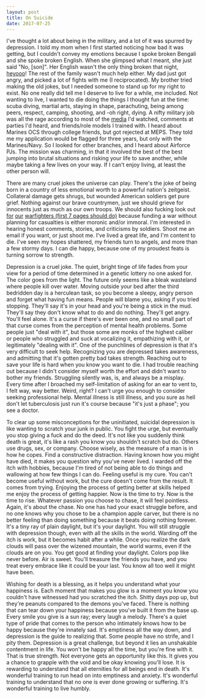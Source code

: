 ```yaml
---
layout: post
title: On Suicide
date: 2017-07-25
---
```


I've thought a lot about being in the military, and a lot of it was spurred by depression. I told my mom when I first started noticing how bad it was getting, but I couldn't convey my emotions because I spoke broken Bengali and she spoke broken English. When she glimpsed what I meant, she just said "No, [son]". Her English wasn't the only thing broken that night, [heyooo][heyo]! The rest of the family wasn't much help either. My dad just got angry, and picked a lot of fights with me (I reciprocated). My brother tried making the old jokes, but I needed someone to stand up for my right to exist. No one really did tell me I deserve to live for a while, me included. Not wanting to live, I wanted to die doing the things I thought fun at the time: scuba diving, martial arts, staying in shape, parachuting, being among peers, respect, camping, shooting, and -oh right, dying. A nifty military job was all the rage according to most of the [media][lauraBush] I'd watched, comments at parties I'd heard, and friends/role models I trained with. I heard about Marines OCS through college friends, but got rejected at MEPS. They told me my application would be flagged for three years, but only with the Marines/Navy. So I looked for other branches, and I heard about Airforce PJs. The mission was charming, in that it involved the best of the best jumping into brutal situations and risking your life to save another, while maybe taking a few lives on your way. If I can't enjoy living, at least the other person will.

There are many cruel jokes the universe can play. There's the joke of being born in a country of less emotional worth to a powerful nation's zeitgeist. Collateral damage gets shrugs, but wounded American soldiers get pure grief. Nothing against our brave countrymen, just we should grieve for innocents just as much as our own troops. We should also fucking look out [for][va0] [our][va1] [warfighters (first 7 pages should do)][va2] because funding a war without planning for casualties is either moronic and/or immoral. I'm interested in hearing honest comments, stories, and criticisms by soldiers. Shoot me an email if you want, or just shoot me. I've lived a great life, and I'm content to die. I've seen my hopes shattered, my friends turn to angels, and more than a few stormy days. I can die happy, because one of my proudest feats is turning sorrow to strength.

Depression is a cruel joke. The quiet, bright tinge of life fades from your view for a period of time determined in a genetic lottery no one asked for. The color goes from the light. The future only seems like a bleak wasteland where people kill over water. Moving outside your bed after the third bedridden day is a herculean task, so you become a sleepy, angry person and forget what having fun means. People will blame you, asking if you tried stopping. They'll say it's in your head and you're being a stick in the mud. They'll say they don't know what to do and do nothing. They'll get angry. You'll feel alone. It's a curse if there's ever been one, and no small part of that curse comes from the perception of mental health problems. Some people just "deal with it", but those some are monks of the highest caliber or people who struggled and suck at vocalizing it, empathizing with it, or legitimately "dealing with it". One of the punchlines of depression is that it's very difficult to seek help. Recognizing you are depressed takes awareness, and admitting that it's gotten pretty bad takes strength. Reaching out to save your life is hard when you know you want to die. I had trouble reaching out because I didn't consider myself worth the effort and didn't want to bother my friends. Struggling silently was, is, and always be a misplay. Every time after I broached my self-limitation of asking for an ear to vent to, I felt way, way better. Weird, right? I can't urge you enough to consider seeking professional help. Mental illness is still illness, and you sure as hell don't let tuberculosis just run it's course because "it's just a phase"; you see a doctor.

To clear up some misconceptions for the uninitiated, suicidal depression is like wanting to scratch your junk in public. You fight the urge, but eventually you stop giving a fuck and do the deed. It's not like you suddenly think death is great, it's like a rash you know you shouldn't scratch but do. Others use drugs, sex, or company. Choose wisely, as the measure of a man is in how he copes. Find a constructive distraction. Having known how you might have died, it makes you question why you've never lived. I warded off the itch with hobbies, because I'm tired of not being able to do things and wallowing at how few things I can do. Feeling useful is my cure. You can't become useful without work, but the cure doesn't come from the result. It comes from trying. Enjoying the process of getting better at skills helped me enjoy the process of getting happier. Now is the time to try. Now is the time to rise. Whatever passion you choose to chase, it will feel pointless. Again, it's about the chase. No one has had your exact struggle before, and no one knows why you chose to be a champion apple carver, but there is no better feeling than doing something because it beats doing nothing forever. It's a tiny ray of plain daylight, but it's your daylight. You will still struggle with depression though, even with all the skills in the world. Warding off the itch is work, but it becomes habit after a while. Once you realize the dark clouds will pass over the wizened mountain, the world warms, even if the clouds are on you. You get good at finding your daylight. Colors pop like never before. Air is sweet. You'll treasure the friends you have, and you treat every embrace like it could be your last. You know all too well it might have been.

Wishing for death is a blessing, as it helps you understand what your happiness is. Each moment that makes you glow is a moment you know you couldn't have witnessed had you scratched the itch. Shitty days pop up, but they're peanuts compared to the demons you've faced. There is nothing that can tear down your happiness because you've built it from the base up. Every smile you give is a sun ray; every laugh a melody. There's a quiet type of pride that comes to the person who intimately knows how to be happy because they're innately sad. It's emptiness all the way down, and depression is the guide to realizing that. Some people have no strife, and I pity them. Depression is a great challenge, but beyond it lies an unshakable contentment in life. You won't be happy all the time, but you're fine with it. That is true strength. Not everyone gets an opportunity like this. It gives you a chance to grapple with the void and be okay knowing you'll lose. It is rewarding to understand that all eternities for all beings end in death. It's wonderful training to run head on into emptiness and anxiety. It's wonderful training to understand that no one is ever done growing or suffering. It's wonderful training to live humbly.

[heyo]:https://www.youtube.com/watch?v=Ji-cT58rgNc
<!--  cory -->
[lauraBush]:http://www.truthdig.com/cartoon/item/20061117_mr_fish_story_time_with_laura
[va0]:http://www.blogs.va.gov/VAntage/25331/listening-to-the-voices-of-veterans-and-their-journey-in-the-appeals-system/
[va1]:http://www.americanpatriotdaily.com/latest/left-behind-and-let-down-shameful-treatment-of-our-veterans/
[va2]:http://carnegieendowment.org/files/0408_transcript_stiglitziraq.pdf?zoom_highlight=joseph
